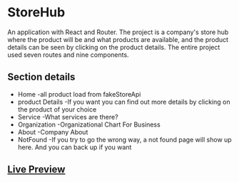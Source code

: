 # StoreHub
An application with React and Router. The project is a company's store hub where the product will be and what products are available, and the product details can be seen by clicking on the product details. The entire project used seven routes and nine components.

## Section details
* Home -all product load from fakeStoreApi
* product Details -If you want you can find out more details by clicking on the product of your choice
* Service -What services are there?
* Organization  -Organizational Chart For Business
* About  -Company About
* NotFound -If you try to go the wrong way, a not found page will show up here. And you can back up if you want

## [Live Preview](https://store-hub.netlify.app/)